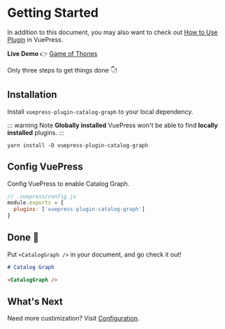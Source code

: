 # Getting Started

In addition to this document, you may also want to check out [How to Use Plugin](https://vuepress.vuejs.org/plugin/using-a-plugin.html#using-a-plugin) in VuePress.

**Live Demo** :point_right: [Game of Thones](../GoT)

Only three steps to get things done :point_down:!

## Installation

Install `vuepress-plugin-catalog-graph` to your local dependency.

::: warning Note
**Globally installed** VuePress won't be able to find **locally installed** plugins.
:::

```shell
yarn install -D vuepress-plugin-catalog-graph
```

## Config VuePress

Config VuePress to enable Catalog Graph.

```js
// .vuepress/config.js
module.exports = {
  plugins: ['vuepress-plugin-catalog-graph']
}
```

## Done :tada:

Put `<CatalogGraph />` in your document, and go check it out!

```markdown
# Catalog Graph

<CatalogGraph />
```

## What's Next

Need more custimization? Visit [Configuration](../config/).
